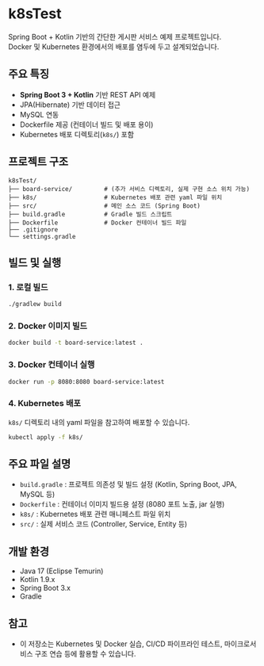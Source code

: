 # k8sTest

Spring Boot + Kotlin 기반의 간단한 게시판 서비스 예제 프로젝트입니다.  
Docker 및 Kubernetes 환경에서의 배포를 염두에 두고 설계되었습니다.

## 주요 특징
- **Spring Boot 3 + Kotlin** 기반 REST API 예제
- JPA(Hibernate) 기반 데이터 접근
- MySQL 연동
- Dockerfile 제공 (컨테이너 빌드 및 배포 용이)
- Kubernetes 배포 디렉토리(`k8s/`) 포함

## 프로젝트 구조

```
k8sTest/
├── board-service/         # (추가 서비스 디렉토리, 실제 구현 소스 위치 가능)
├── k8s/                   # Kubernetes 배포 관련 yaml 파일 위치
├── src/                   # 메인 소스 코드 (Spring Boot)
├── build.gradle           # Gradle 빌드 스크립트
├── Dockerfile             # Docker 컨테이너 빌드 파일
├── .gitignore
└── settings.gradle
```

## 빌드 및 실행

### 1. 로컬 빌드

```bash
./gradlew build
```

### 2. Docker 이미지 빌드

```bash
docker build -t board-service:latest .
```

### 3. Docker 컨테이너 실행

```bash
docker run -p 8080:8080 board-service:latest
```

### 4. Kubernetes 배포

`k8s/` 디렉토리 내의 yaml 파일을 참고하여 배포할 수 있습니다.

```bash
kubectl apply -f k8s/
```

## 주요 파일 설명

- `build.gradle` : 프로젝트 의존성 및 빌드 설정 (Kotlin, Spring Boot, JPA, MySQL 등)
- `Dockerfile` : 컨테이너 이미지 빌드용 설정 (8080 포트 노출, jar 실행)
- `k8s/` : Kubernetes 배포 관련 매니페스트 파일 위치
- `src/` : 실제 서비스 코드 (Controller, Service, Entity 등)

## 개발 환경

- Java 17 (Eclipse Temurin)
- Kotlin 1.9.x
- Spring Boot 3.x
- Gradle

## 참고

- 이 저장소는 Kubernetes 및 Docker 실습, CI/CD 파이프라인 테스트, 마이크로서비스 구조 연습 등에 활용할 수 있습니다.
